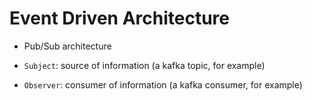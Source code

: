# Event Driven Architecture

- Pub/Sub architecture

- `Subject`: source of information (a kafka topic, for example)
- `Observer`: consumer of information (a kafka consumer, for example)
